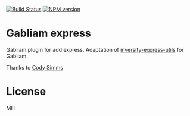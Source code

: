 [![Build Status][build-image]][build-url]
[![NPM version][npm-image]][npm-url]


# Gabliam express

Gabliam plugin for add express.
Adaptation of [inversify-express-utils](https://github.com/inversify/inversify-express-utils) for Gabliam.

Thanks to [Cody Simms](https://github.com/codyjs)

# License

  MIT

[build-image]: https://img.shields.io/travis/gabliam/gabliam/master.svg?style=flat-square
[build-url]: https://travis-ci.org/gabliam/gabliam
[npm-image]: https://img.shields.io/npm/v/@gabliam/express.svg?style=flat-square
[npm-url]: https://www.npmjs.com/package/@gabliam/express
